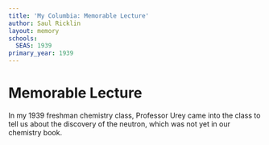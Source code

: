 ```yaml
---
title: 'My Columbia: Memorable Lecture'
author: Saul Ricklin
layout: memory
schools:
  SEAS: 1939
primary_year: 1939
---
```

# Memorable Lecture

In my 1939 freshman chemistry class, Professor Urey came into the class to tell us about the discovery of the neutron, which was not yet in our chemistry book.
